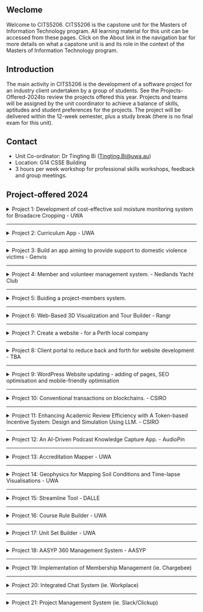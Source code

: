 ## Weclome

Welcome to CITS5206. CITS5206 is the capstone unit for the Masters of Information Technology program. All learning material for this unit can be accessed from these pages. Click on the About link in the navigation bar for more details on what a capstone unit is and its role in the context of the Masters of Information Technology program.

## Introduction

The main activity in CITS5206 is the development of a software project for an industry client undertaken by a group of students. See the Projects-Offered-2024to review the projects offered this year. Projects and teams will be assigned by the unit coordinator to achieve a balance of skills, aptitudes and student preferences for the projects. The project will be delivered within the 12-week semester, plus a study break (there is no final exam for this unit).

## Contact

- Unit Co-ordinator: Dr Tingting Bi (Tingting.Bi@uwa.au)
- Location: G14 CSSE Building
- 3 hours per week workshop for professional skills workshops, feedback and group meetings.

## Project-offered 2024

<details>

<summary> Project 1: Development of cost-effective soil moisture monitoring system for Broadacre Cropping - UWA
 </summary>


**Project Overview** : 
Western Australia's cereal industry is worth over $6 billion dollars annually. The Mediterranean climate, characterized by hot, dry summers and mild, wet winters, creates specific challenges for farmers. Operational windows for field activities are short and often aligned with rainfall events, making precise soil moisture monitoring essential for efficient and sustainable farming practices. 
This capstone project aims to develop a cost-effective soil moisture sensing system specifically designed for broadacre cropping in the cereal industry of Western Australia. The system will use appropriate sensors to estimate soil moisture at various depths along with location information, communicate to a local appropriate hub/server and further send aggregated data over the internet to a server. A designed dashboard will give useful insight to farmers to make decisions, enabling farmers to determine the optimal times for using farm machinery without risking soil compaction or becoming bogged down. 

**Project Plan**: 
1. System Design: 
•	Choice of sensors for soil moisture, location and related microcontroller. Appropriate power mechanism choice 
•	Catering for the environmental effects (waterproofing, rust and damage control etc) 
•	Mechanism for depth variation 
•	Choice of Communication Technology  
•	Selection of attributes for the Dashboard 
•	Dashboard design 
•	Cost Analysis

2. Development of Lab prototype and its demonstration 
Contact information:
Gustavo.alckmin@uwa.edu.au (Department of Agriculture, UWA 
atif.mansoor@uwa.edu.au (Department of Computer Science, UWA) 


</details>

------------------


<details>

<summary> Project 2: Curriculum App - UWA
 </summary>

**Project Overview** : 
The project seeks to develop an intuitive interface for managing course rules across various university courses. It will integrate both standard and custom criteria, ensuring adherence to the university's governance requirements for formatting and documentation. The system will feature an optimized data structure and user interface to ensure data consistency for downstream processes like admissions. This will streamline administrative tasks, and enhance the user and student experience by ensuring the integrity of the data that flows through to admissions. <b>Unit Set Builder</b> The project aimed at creating a user-friendly interface to manage the various types of unit sets that are associated with each course/major. It involves various complex scenarios that need to be considered. The goal is to develop a UI and data structure that efficiently handles diverse scenarios where unit sets consist of nested groups with unique attributes per group and element. This system should be optimized to respond effectively to various types of queries, including those related to study planning.


Client Contact information:
Contact: Feba Chacko
Phone: 64886727
Email: feba.chacko@uwa.edu.au
Preferred contact: Email
Location: UWA

</details>

------------

<details>

<summary> Project 3: Build an app aiming to provide support to domestic violence victims - Genvis 
 </summary>

**Project Overview** : 
Notes: A for-profit but community-focused public-benefit-focused software development firm. (Please follow up with clients to figure out the detailed requirements).


Client Contact information:
Contact: Brad

Email: brad@genvis.co
Preferred contact: Email
</details>


--------------

<details>

<summary> Project 4: Member and volunteer management system. - Nedlands Yacht Club 
 </summary>

**Project Overview** : 
Notes: Please follow up with clients to figure out the detailed requirements


Client Contact information:
Contact: Michael Roberts 

Email: michael.roberts.perth@gmail.com
Preferred contact: Email
</details>

-------------


<details>

<summary> Project 5: Buiding a project-members system.
 </summary>

**Project Overview** : 
Notes:  We have a lot of various processes from choosing project period dates, creating application forms, setting form deadlines to gather committee availability for interviews and sending out interview booking form links to prospective members after application is closed.
  - All this could be made coherent, unified and have some aspects be automated, by implementing such a system.
Software Requirements:
  - Dashboard to create Project Periods (E.g. Winter 2024, Summer 2024, Winter 2025, etc.)
  - Project Forms
  - Committee Interview Availability tracker
  - UI for each committee to select timings.
  - Interview booking system
  - Interviews Dashboard
  - UI to see project period info:
  - Bug reporting system.


Client Contact information:
Contact: Michael Roberts 

Email: michael.roberts.perth@gmail.com
Preferred contact: Email
</details>

---------


<details>

<summary> Project 6:  Web-Based 3D Visualization and Tour Builder - Rangr
 </summary>

** Project Overview **:

Rangr aims to revolutionize the creation and delivery of immersive 3D visual experiences. This project will focus on developing the core components of a web-based platform that allows users to intuitively design, configure, and publish interactive 3D presentations and tours.

Project Scope:

1. 3D Asset Management: Develop a system for importing and managing various 3D model formats (e.g., OBJ, FBX, glTF). Consider optimization techniques for web performance.
2. Web Rendering: Utilize a suitable 3D rendering library (e.g., Three.js, Babylon.js) to deliver smooth, cross-platform web experiences. Prioritize performance and responsiveness.
3. Publishing and Integration: Develop a mechanism to generate standalone web packages or embeddable code snippets for easy integration into existing websites


Client Contact information:
Contact: Humprehy 

Email: hello@firstiq.tech, dadi@eckseed.com
Preferred contact: Email
</details>


------------
<details>

<summary> Project 7:  Create a website  - for a Perth local company
 </summary>

** Project Overview **:

Please follow up with clients to figure out what are the detailed requirements.

Client Contact information:

CLita Oakes, admin@innerworkscounselling.com.au, 0432778490

</details>

-------------
<details>

<summary> Project 8:  Client portal to reduce back and forth for website development  - TBA
 </summary>

** Project Overview **:

Clients have a demo, which can be demoed to show you what to do next step in the project. 

TBA

0481 778 399, alessandra@rockinghamwebservices.com   Allie

</details>

--------------

<details>
<summary> Project 9:  WordPress Website updating - adding of pages, SEO optimisation and mobile-friendly optimisation  
 </summary>

** Project Overview **: Please follow up with clients to check the details about this project.

TBA

Cynthia Wong 61401611332. cynthia.wong@empower2free.com

</details>

-----------------

<details>

<summary> Project 10: Conventional transactions on blockchains. - CSIRO </summary>

**Project Overview** : 
Notes: Conventional transactions on blockchains require explicit and specific action claims, whereas intent-based transactions allow for more vague or natural language expressions, which might make the queries less precise. The goal of this project is to create a Large Language Model (LLM)-based middleware that acts as an intermediary between users and blockchain platforms. This middleware will be capable of intelligently analyzing and translating these less defined user queries into a data format that is compatible with blockchain systems, utilizing accessible external resources and a sustained knowledge graph.

For instance, consider a user interested in exchanging cryptocurrencies but unsure of the exact parameters or commands typically required by blockchain interfaces. The user inputs a vague request into the LLM: "I want to swap some of my ETH for BTC, getting the best possible rate." The LLM processes this input and then generates precise, JSON-formatted transaction proposals. The output would include detailed transaction parameters such as the specific amount of ETH to be exchanged, the equivalent BTC value at the current exchange rate, and any applicable transaction fees. Additionally, if the request lacks necessary details, the middleware might generate follow-up questions to clarify the amount of ETH the user wishes to exchange or confirm the transaction's urgency to fetch the best possible rate.


Client Contact information:
Contact: Saber Yu 

Email: saber.yu@data61.csiro.au
Preferred contact: Email

</details>

------

<details>

<summary> Project 11: Enhancing Academic Review Efficiency with A Token-based Incentive System: Design and Simulation Using LLM. - CSIRO </summary>

**Project Overview** : 
"Enhancing Academic Review Efficiency with a Token-Based Incentive System: Design and Simulation Using LLM

In recent years, academic researchers, particularly in fast-evolving fields like AI and cybersecurity, have increasingly preferred submitting papers to conferences due to their faster review processes and strict deadlines. This shift is driven by the need for timely dissemination of findings, contrasting sharply with traditional journals that often face delays due to challenges in recruiting voluntary reviewers and absence of hard deadlines. This project aims to develop and assess a token-based incentive mechanism designed to encourage timely and high-quality reviews. Through ""what-if"" simulations conducted by a Large Language Model (LLM)-based agent, we will evaluate the effectiveness and identify any potential improvements of this system.

Consider Dr. Smith, an AI researcher, who uses the token-based system to prioritize her conference paper submission. Simultaneously, Dr. Jones, a reviewer, earns tokens by promptly completing high-quality reviews. These tokens ensure his future submissions are also prioritized. This reciprocal incentive system not only motivates efficient reviewing but also ensures quick feedback cycles, crucial for maintaining momentum in dynamic research areas. The project’s LLM-based agent will simulate various operational scenarios of this incentive mechanism to refine its design before any practical implementation."


Client Contact information:
Contact: Saber Yu 

Email: saber.yu@data61.csiro.au
Preferred contact: Email

</details>

----------

<details>

<summary> Project 12: An AI-Driven Podcast Knowledge Capture App. - AudioPin </summary>

**Project Overview** : 


Problem: Podcast listeners often encounter valuable insights but lack a convenient way to capture and organize them for later reference.

Solution: Develop a cross-platform mobile podcast player that allows users to effortlessly record key audio snippets and attach notes for context.

Note: There are some preliminary UI designs available."


Client Contact information:
Contact: Humphrey 

Email: 0420923352 - hello@firstiq.tech
Preferred contact: Email

</details>


-------------



<details>

<summary> Project 13: Accreditation Mapper - UWA </summary>

**Project Overview** : 



Accreditation is awarded to a university program of study after a rigorous evaluation of their capacity to produce graduates who have the knowledge and skills required of an ICT professional. Professional accreditation of university programs is an important and complex task, in which program organisation, unit and program outcomes, and professional competencies need to be documented and explorable. Furthermore, accreditation information is required in different forms by many different stakeholders.  This project is to generate a variety of outputs for reporting and visualising accreditation outcomes.  Outputs will range from written reports and spreadsheets to interactive visualisations.  This project is highly iterative, and the project group will have flexibility in the types of outputs generated.
The UWA Accreditation Mapper software will:
1)	Import course accreditation information (initially provided in a spreadsheet)
2)	Export reports for accreditation in several formats, such as printed documents, graphics, or spreadsheets
3) Quality assurance functions can be added if time permits



Client Contact information:
Contact: Rachel 

Email: rachel.cardell-oliver@uwa.edu.au
Preferred contact: Email

</details>

-------------



<details>

<summary> Project 14: Geophysics for Mapping Soil Conditions and Time-lapse Visualisations - UWA </summary>

Precision farming uses sensors and data analytics to improve knowledge of and response to local conditions in agriculture. Several projects collect electric resistivity data daily (with 5+ sites in Australia where this is done as part of the critical zone project). The time-lapse data we get are simple ascii files of voltage and electric current with a geometry of the electrodes used in the field.
This file undergoes a data inversion with several iterations using a least mean squares algorithm. Various software programs can do that, including a Python-based program called pyGIMLI. The code is freely available.
GIMLI produces a data file which then needs to be loaded into a data visualization software. Work is in progress on an automated process for loading and processing data.

The aim for the data visualisation part is to have resistivities converted to soil water contents and then visualised in a time-lapse video or similar with date and rainfall. Drawing from the work done in the 2023 Capstone project the aim is to produce and finalise a software package that supports the whole workflow from data ingest to visualisation.

The end users would be farmers, hydrologists, soil scientists and also for teaching.
The main datasets being produced are confidential due to the nature of their collaborators (Department of Water). However, there are existing data sets that could be used for setting up the whole application. The software should be able to run on a standard laptop and be platform-independent as far as possible. The solution should be modular so that future projects can build on this platform. Data and user guidance for this system will be provided to the project team by the clients.


Client Contact information:
Contact: Simone, simone.gelsinari@uwa.edu.au 

Preferred contact: Email

</details>

-----------------


<details>

<summary>  Project 15:  Streamline Tool - DALLE 
</summary>
A software tool designed to streamline the creative process for digital artists. This innovative platform will integrate features and APIs from Midjourney, DALLE, Elai.io, into a single, user-friendly application. By consolidating these powerful features, artists will be able to seamlessly generate and enhance AI-driven art and videos without the need to switch between multiple programs. This unified system aims to save time, reduce complexity, and foster greater creative expression."


Client contact: Kimera Brush, audiopin24@gmail.com, 0415155649

</details>


-----------------

<details>

<summary>  Project 16:  Course Rule Builder - UWA </summary>

Summary: Course Rule Builder
The project seeks to develop an intuitive interface for managing course rules across various university courses. It will integrate both standard and custom criteria, ensuring adherence to the university's governance requirements for formatting and documentation.
The system will feature an optimized data structure and user interface to ensure data consistency for downstream processes like admissions. This will streamline administrative tasks, and enhance the user and student experience by ensuring the integrity of the data that flows through to Admissions.
 


 Client contact: maryam.vettoor@uwa.edu.au

 </details>

-------------------



<details>

<summary>
Project 17: Unit Set Builder - UWA </summary>
The project aimed at creating a user-friendly interface to manage the various types of unit sets that are associated with each course/major. It involves various complex scenarios that need to be considered.
The goal is to develop a UI and data structure that efficiently handles diverse scenarios where unit sets consist of nested groups with unique attributes per group and element. This system should be optimized to respond effectively to various types of queries, including those related to study planning.

Client contact: 

Maryam Vettoo
maryam.vettoor@uwa.edu.au

</details>


-------------------
<details>

<summary> Project 18:  AASYP 360 Management System - AASYP </summary>

A. Centralised Document Management System (DMS; ie. Google Suites)
Central Repository with Folder structures and metadata/tagging
Including quick access and tagging/search filters
Customizable role-based access control with user permissions 
Accessible using current organisation email accounts (identifiable)
Version control & audit trails 
Coworking space
Document sharing & collaboration; including task management & workflow

Client: 

Paul Sigar, CEO, paul.sigar@aasyp.org (Lead contact); Icely Dy, CMO, icely.recatody@aasyp.org (for cc purposes)

</details>

--------------------

<details>

<summary>Project 19: Implementation of Membership Management (ie. Chargebee) </summary>
Membership automation
Data entry automation (online application form links to AASYP membership processing system/database; no requirement for manual input / separate data entry).

Client: 

Paul Sigar, CEO, paul.sigar@aasyp.org (Lead contact); Icely Dy, CMO, icely.recatody@aasyp.org (for cc purposes)

</details>

--------------------
<details>

<summary>Project 20: Integrated Chat System (ie. Workplace)</summary>
User Management & Account Integration (with Google email) 
Timezone & location identification 
Real-time Direct messaging and Group chats; with team “Channels”
In-system voice and video conferencing 
Scheduling system for meetings (with scheduling assistance automation)
Multimedia & integrated document sharing 
Either with GSuites or with the above project (see A)
Notifications & Alerts 
Secure End-to-End encryption

Client: 

Paul Sigar, CEO, paul.sigar@aasyp.org (Lead contact); Icely Dy, CMO, icely.recatody@aasyp.org (for cc purposes)

</details>

-------------------



<details>

<summary>Project 21: Project Management System (ie. Slack/Clickup)</summary>
Marketing request form
Role assignments
Task management (task creations)
Notifications & Alerts
Deliverable view option (ie kanvan, calendar, gantt, etc)
Overall teams dashboard
Subteam dashboard/choose only viewing dashboards
Document integration/collaboration (Project A)
Finance portfolio: streamlining reimbursement process (ie Monday)

Client: 

Paul Sigar, CEO, paul.sigar@aasyp.org (Lead contact); Icely Dy, CMO, icely.recatody@aasyp.org (for cc purposes)


</details>
